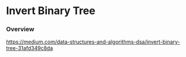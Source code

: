 # Invert Binary Tree

### Overview

https://medium.com/data-structures-and-algorithms-dsa/invert-binary-tree-31afd349c8da
